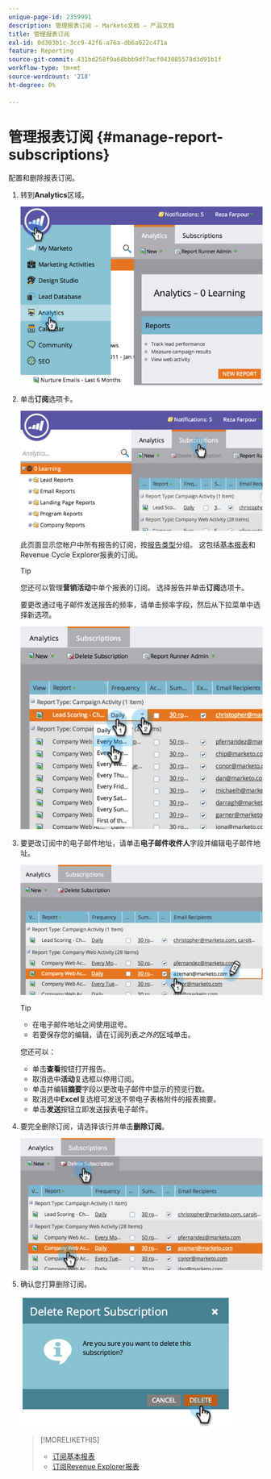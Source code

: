 ```yaml
---
unique-page-id: 2359991
description: 管理报表订阅 — Marketo文档 — 产品文档
title: 管理报表订阅
exl-id: 0d303b1c-3cc9-42f6-a76a-db6a022c471a
feature: Reporting
source-git-commit: 431bd258f9a68bbb9df7acf043085578d3d91b1f
workflow-type: tm+mt
source-wordcount: '218'
ht-degree: 0%

---
```


# 管理报表订阅 {#manage-report-subscriptions}

配置和删除报表订阅。

1. 转到&#x200B;**Analytics**&#x200B;区域。

   ![](assets/image2014-9-16-10-3a35-3a25.png)

1. 单击&#x200B;**订阅**&#x200B;选项卡。

   ![](assets/image2014-9-16-10-3a35-3a32.png)

   此页面显示您帐户中所有报告的订阅，按[报告类型](/help/marketo/product-docs/reporting/basic-reporting/report-types/report-type-overview.md)分组。 这包括[基本报表](/help/marketo/product-docs/reporting/basic-reporting/report-subscriptions/subscribe-to-a-basic-report.md)和Revenue Cycle Explorer报表的订阅。

   >[!TIP]
   >
   >您还可以管理&#x200B;**营销活动**&#x200B;中单个报表的订阅。 选择报告并单击&#x200B;**订阅**&#x200B;选项卡。

   要更改通过电子邮件发送报告的频率，请单击频率字段，然后从下拉菜单中选择新选项。

   ![](assets/image2014-9-16-10-3a36-3a4.png)

1. 要更改订阅中的电子邮件地址，请单击&#x200B;**电子邮件收件人**&#x200B;字段并编辑电子邮件地址。

   ![](assets/image2014-9-16-10-3a36-3a11.png)

   >[!TIP]
   >
   >* 在电子邮件地址之间使用逗号。
   >* 若要保存您的编辑，请在订阅列表&#x200B;_之外的_&#x200B;区域单击。

   您还可以：

   * 单击&#x200B;**查看**&#x200B;按钮打开报告。
   * 取消选中&#x200B;**活动**&#x200B;复选框以停用订阅。
   * 单击并编辑&#x200B;**摘要**&#x200B;字段以更改电子邮件中显示的预览行数。
   * 取消选中&#x200B;**Excel**&#x200B;复选框可发送不带电子表格附件的报表摘要。
   * 单击&#x200B;**发送**&#x200B;按钮立即发送报表电子邮件。

1. 要完全删除订阅，请选择该行并单击&#x200B;**删除订阅**。

   ![](assets/image2014-9-16-10-3a36-3a38.png)

1. 确认您打算删除订阅。

   ![](assets/image2014-9-16-10-3a36-3a43.png)

   >[!MORELIKETHIS]
   >
   >* [订阅基本报表](/help/marketo/product-docs/reporting/basic-reporting/report-subscriptions/subscribe-to-a-basic-report.md)
   >* [订阅Revenue Explorer报表](/help/marketo/product-docs/reporting/revenue-cycle-analytics/revenue-explorer/subscribe-to-a-revenue-explorer-report.md)
